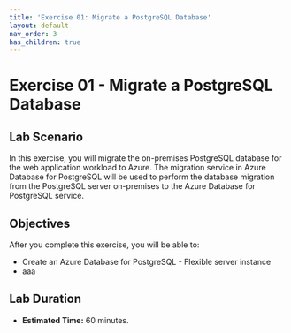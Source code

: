 ```yaml
---
title: 'Exercise 01: Migrate a PostgreSQL Database'
layout: default
nav_order: 3
has_children: true
---
```


# Exercise 01 - Migrate a PostgreSQL Database

## Lab Scenario

In this exercise, you will migrate the on-premises PostgreSQL database for the web application workload to Azure. The migration service in Azure Database for PostgreSQL will be used to perform the database migration from the PostgreSQL server on-premises to the Azure Database for PostgreSQL service.

## Objectives

After you complete this exercise, you will be able to:

* Create an Azure Database for PostgreSQL - Flexible server instance
* aaa

## Lab Duration

* **Estimated Time:** 60 minutes.
